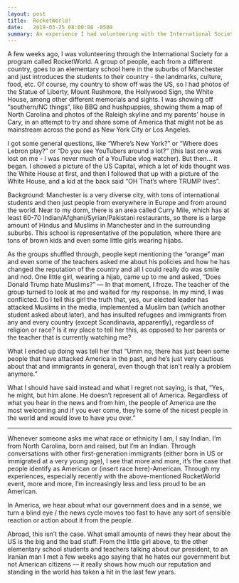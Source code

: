```yaml
---
layout: post
title:  RocketWorld!
date:   2019-03-25 08:00:00 -0500
summary: An experience I had volunteering with the International Society and reflections on my feelings of identity as an American. 
---
```


A few weeks ago, I was volunteering through the International Society for a program called RocketWorld. A group of people, each from a different country, goes to an elementary school here in the suburbs of Manchester and just introduces the students to their country - the landmarks, culture, food, etc. Of course, my country to show off was the US, so I had photos of the Statue of Liberty, Mount Rushmore, the Hollywood Sign, the White House, among other different memorials and sights. I was showing off “southern/NC things”, like BBQ and hushpuppies, showing them a map of North Carolina and photos of the Raleigh skyline and my parents’ house in Cary, in an attempt to try and share some of America that might not be as mainstream across the pond as New York City or Los Angeles.

I got some general questions, like “Where’s New York?” or “Where does Lebron play?” or “Do you see YouTubers around a lot?” (this last one was lost on me - I was never much of a YouTube vlog watcher). But then… it began. I showed a picture of the US Capital, which a lot of kids thought was the White House at first, and then I followed that up with a picture of the White House, and a kid at the back said “OH That’s where TRUMP lives”.

Background: Manchester is a very diverse city, with tons of international students and then just people from everywhere in Europe and from around the world. Near to my dorm, there is an area called Curry Mile, which has at least 60-70 Indian/Afghani/Syrian/Pakistani restaurants, so there is a large amount of Hindus and Muslims in Manchester and in the surrounding suburbs. This school is representative of the population, where there are tons of brown kids and even some little girls wearing hijabs.

As the groups shuffled through, people kept mentioning the “orange” man and even some of the teachers asked me about his policies and how he has changed the reputation of the country and all I could really do was smile and nod. One little girl, wearing a hijab, came up to me and asked, “Does Donald Trump hate Muslims?” — In that moment, I froze. The teacher of the group turned to look at me and waited for my response.  In my mind, I was conflicted. Do I tell this girl the truth that, yes, our elected leader has attacked Muslims in the media, implemented a Muslim ban (which another student asked about later), and has insulted refugees and immigrants from any and every country (except Scandinavia, apparently), regardless of religion or race? Is it my place to tell her this, as opposed to her parents or the teacher that is currently watching me?

What I ended up doing was tell her that “Umm no, there has just been some people that have attacked America in the past, and he’s just very cautious about that and immigrants in general, even though that isn’t really a problem anymore.”

What I should have said instead and what I regret not saying, is that, “Yes, he might, but him alone. He doesn’t represent all of America. Regardless of what you hear in the news and from him, the people of America are the most welcoming and if you ever come, they’re some of the nicest people in the world and would love to have you over.”
_________________________________________________________________________________

Whenever someone asks me what race or ethnicity I am, I say Indian. I’m from North Carolina, born and raised, but I’m an Indian.
Through conversations with other first-generation immigrants (either born in US or immigrated at a very young age), I see that more and more, it’s the case that people identify as American or (insert race here)-American. Through my experiences, especially recently with the above-mentioned RocketWorld event, more and more, I’m increasingly less and less proud to be an American.

In America, we hear about what our government does and in a sense, we turn a blind eye / the news cycle moves too fast to have any sort of sensible reaction or action about it from the people.

Abroad, this isn’t the case. What small amounts of news they hear about the US is the big and the bad stuff. From the little girl above, to the other elementary school students and teachers talking about our president, to an Iranian man I met a few weeks ago saying that he hates our government but not American citizens — it really shows how much our reputation and standing in the world has taken a hit in the last few years.
